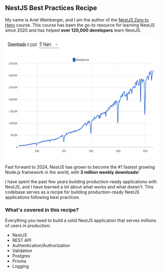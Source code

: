 ## NestJS Best Practices Recipe

My name is Ariel Weinberger, and I am the author of the [NestJS Zero to Hero](ttps://www.udemy.com/course/nestjs-zero-to-hero) course. This course has been the go-to resource for learning NestJS since 2020 and has helped **over 120,000 developers** learn NestJS.

<p align="center">
  <img src=".github/assets/nestjs-growth.png" height="400px"/>
</p>


Fast forward to 2024, NestJS has grown to become the #1 fastest growing Node.js framework in the world, with **3 million weekly downloads**!

I have spent the past few years building production-ready applications with NestJS, and I have learned a lot about what works and what doesn't. This codebase serves as a recipe for building production-ready NestJS applications following best practices.

### What's covered in this recipe?
Everything you need to build a solid NestJS application that serves millions of users in production:

- NestJS
- REST API
- Authentication/Authorization
- Validation
- Postgres
- Prisma
- Logging